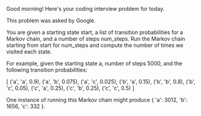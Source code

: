 Good morning! Here's your coding interview problem for today.This problem was asked by Google.You are given a starting state start, a list of transition probabilities for aMarkov chain, and a number of steps num_steps. Run the Markov chain startingfrom start for num_steps and compute the number of times we visited each state.For example, given the starting state a, number of steps 5000, and the followingtransition probabilities:[  ('a', 'a', 0.9),  ('a', 'b', 0.075),  ('a', 'c', 0.025),  ('b', 'a', 0.15),  ('b', 'b', 0.8),  ('b', 'c', 0.05),  ('c', 'a', 0.25),  ('c', 'b', 0.25),  ('c', 'c', 0.5)]One instance of running this Markov chain might produce { 'a': 3012, 'b': 1656,'c': 332 }.